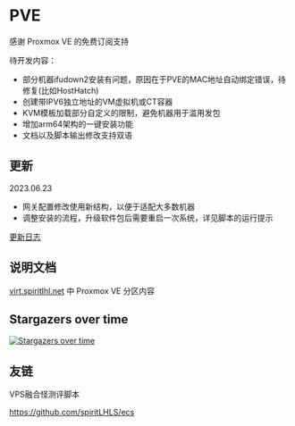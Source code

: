 # PVE

感谢 Proxmox VE 的免费订阅支持

待开发内容：

- 部分机器ifudown2安装有问题，原因在于PVE的MAC地址自动绑定错误，待修复(比如HostHatch)
- 创建带IPV6独立地址的VM虚拟机或CT容器
- KVM模板加载部分自定义的限制，避免机器用于滥用发包
- 增加arm64架构的一键安装功能
- 文档以及脚本输出修改支持双语

## 更新

2023.06.23

- 网关配置修改使用新结构，以便于适配大多数机器
- 调整安装的流程，升级软件包后需要重启一次系统，详见脚本的运行提示

[更新日志](CHANGELOG.md)

## 说明文档

[virt.spiritlhl.net](https://virt.spiritlhl.net/) 中 Proxmox VE 分区内容

## Stargazers over time

[![Stargazers over time](https://starchart.cc/spiritLHLS/pve.svg)](https://starchart.cc/spiritLHLS/pve)

## 友链

VPS融合怪测评脚本

https://github.com/spiritLHLS/ecs
